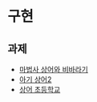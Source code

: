 # 구현

## 과제
- [마법사 상어와 비바라기](https://www.acmicpc.net/problem/21610)
- [아기 상어2](https://www.acmicpc.net/problem/17086)
- [상어 초등학교](https://www.acmicpc.net/problem/21608)
